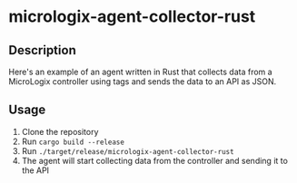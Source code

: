 # micrologix-agent-collector-rust

## Description

Here's an example of an agent written in Rust that collects data from a MicroLogix controller using tags and sends the data to an API as JSON.

## Usage

1. Clone the repository
2. Run `cargo build --release`
3. Run `./target/release/micrologix-agent-collector-rust`
4. The agent will start collecting data from the controller and sending it to the API
